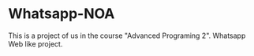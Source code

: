 # Whatsapp-NOA
This is a project of us in the course "Advanced Programing 2". Whatsapp Web like project.
